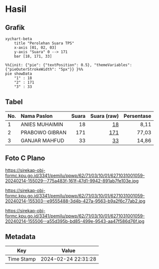 # Hasil

## Grafik

```mermaid
xychart-beta
    title "Perolehan Suara TPS"
    x-axis [01, 02, 03]
    y-axis "Suara" 0 --> 171
    bar [18, 171, 33]
```

```mermaid
%%{init: {"pie": {"textPosition": 0.5}, "themeVariables": {"pieOuterStrokeWidth": "5px"}} }%%
pie showData
    "1" : 18
    "2" : 171
    "3" : 33
```

## Tabel

| No. | Nama Paslon    | Suara | Suara (raw) | Persentase |
|:--- |:-------------- | -----:| -----------:| ----------:|
| 1   | ANIES MUHAIMIN | 18    | [18][p-1]   | 8,11       |
| 2   | PRABOWO GIBRAN | 171   | [171][p-2]  | 77,03      |
| 3   | GANJAR MAHFUD  | 33    | [33][p-3]   | 14,86      |


[p-1]: https://github.com/gigit-pemilu/pemilu-2024-62-kalimantan-tengah/blob/main/pilpres/hitung-suara/sub/62-kalimantan-tengah/sub/71-kota-palangkaraya/sub/03-jekan-raya/sub/1001-palangka/sub/059-tps/sub/paslon-1.txt
[p-2]: https://github.com/gigit-pemilu/pemilu-2024-62-kalimantan-tengah/blob/main/pilpres/hitung-suara/sub/62-kalimantan-tengah/sub/71-kota-palangkaraya/sub/03-jekan-raya/sub/1001-palangka/sub/059-tps/sub/paslon-2.txt
[p-3]: https://github.com/gigit-pemilu/pemilu-2024-62-kalimantan-tengah/blob/main/pilpres/hitung-suara/sub/62-kalimantan-tengah/sub/71-kota-palangkaraya/sub/03-jekan-raya/sub/1001-palangka/sub/059-tps/sub/paslon-3.txt

## Foto C Plano

https://sirekap-obj-formc.kpu.go.id/3341/pemilu/ppwp/62/71/03/10/01/6271031001059-20240214-155029--775a483f-161f-47d1-9942-891ab7fe103e.jpg

https://sirekap-obj-formc.kpu.go.id/3341/pemilu/ppwp/62/71/03/10/01/6271031001059-20240214-155303--e9555488-3d4b-427a-9563-b9a2f6c77ab2.jpg

https://sirekap-obj-formc.kpu.go.id/3341/pemilu/ppwp/62/71/03/10/01/6271031001059-20240214-155506--a55d395b-bd85-499e-9543-aa47f586d76f.jpg


## Metadata

| Key        | Value               |
| ---------- | ------------------- |
| Time Stamp | 2024-02-24 22:31:28 |



